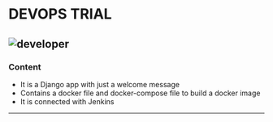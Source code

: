 # DEVOPS TRIAL
![developer](https://img.shields.io/badge/Developed%20By%20%3A-Amanuel%20Moha-red)
--- 
### Content
- It is a Django app with just a welcome message
- Contains a docker file and docker-compose file to build a docker image
- It is connected with Jenkins
---

